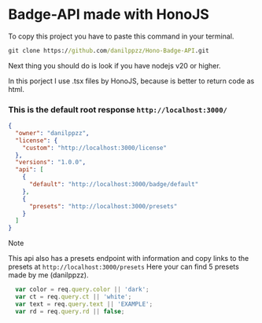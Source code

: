 # Badge-API made with HonoJS 

To copy this project you have to paste this command in your terminal.
```cmd
git clone https://github.com/danilppzz/Hono-Badge-API.git
```
Next thing you should do is look if you have nodejs v20 or higher.

In this porject I use .tsx files by HonoJS, because is better to return code as html.


### This is the default root response ```http://localhost:3000/```
```json
{
  "owner": "danilppzz",
  "license": {
    "custom": "http://localhost:3000/license"
  },
  "versions": "1.0.0",
  "api": [
    {
      "default": "http://localhost:3000/badge/default"
    },
    {
      "presets": "http://localhost:3000/presets"
    }
  ]
}
```


> [!NOTE]
> This api also has a presets endpoint with information and copy links to the presets at ```http://localhost:3000/presets```
> Here your can find 5 presets made by me (danilppzz).

```js
  var color = req.query.color || 'dark';
  var ct = req.query.ct || 'white';
  var text = req.query.text || 'EXAMPLE';
  var rd = req.query.rd || false;
```
